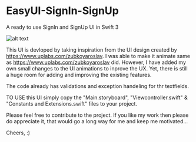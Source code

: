 # EasyUI-SignIn-SignUp
A ready to use SignIn and SignUp UI in Swift 3

![alt text](https://github.com/varadpathak20/EasyUI-SignIn-SignUp/blob/master/1.gif)

This UI is devloped by taking inspiration from the UI design created by https://www.uplabs.com/zubkoyaroslav. I was able to make it animate same as https://www.uplabs.com/zubkoyaroslav did. However, I have added my own small changes to the UI animations to inprove the UX. Yet, there is still a huge room for adding and improving the existing features.

The code already has validations and exception handeling for thr textfields.

TO USE this UI simply copy the "Main.storyboard", "Viewcontroller.swift" & "Constants and Extensions.swift" files to your project.

Please feel free to contribute to the project.
If you like my work then please do appreciate it, that would go a long way for me and keep me motivated...

Cheers, :)

